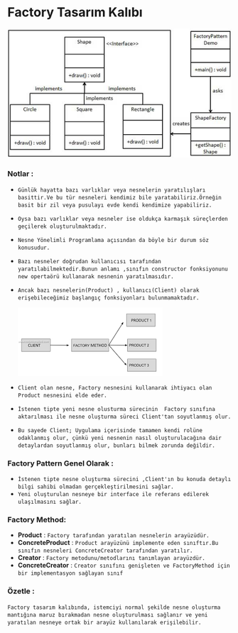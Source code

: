 # Factory Tasarım Kalıbı 
![DesignPatternNotları](/img/Factory.jpg)
### Notlar :
- ``` Günlük hayatta bazı varlıklar veya nesnelerin yaratılışları basittir.Ve bu tür nesneleri kendimiz bile yaratabiliriz.Örneğin basit bir zil veya pusulayı evde kendi kendimize yapabiliriz. ```

- ``` Oysa bazı varlıklar veya nesneler ise oldukça karmaşık süreçlerden geçilerek oluşturulmaktadır. ```

- ``` Nesne Yönelimli Programlama açısından da böyle bir durum söz konusudur. ```
- ``` Bazı nesneler doğrudan kullanıcısı tarafından yaratılabilmektedir.Bunun anlamı ,sınıfın constructor fonksiyonunu new opertaörü kullanarak nesnenin yaratılmasıdır. ```

- ``` Ancak bazı nesnelerin(Product) , kullanıcı(Client) olarak erişebileceğimiz başlangıç fonksiyonları bulunmamaktadır. ```

  ![DesignPatternNotları](/img/client-factory-product.png)

- ``` Client olan nesne, Factory nesnesini kullanarak ihtiyacı olan Product nesnesini elde eder.   ```

- ``` İstenen tipte yeni nesne olusturma sürecinin  Factory sınıfına aktarılması ile nesne oluşturma süreci Client'tan soyutlanmış olur. ```

- ``` Bu sayede Client; Uygulama içerisinde tamamen kendi rolüne odaklanmış olur, çünkü yeni nesnenin nasıl oluşturulacağına dair detaylardan soyutlanmış olur, bunları bilmek zorunda değildir. ```
### Factory Pattern Genel Olarak : 
- ``` İstenen tipte nesne oluşturma sürecini ,Client'ın bu konuda detaylı bilgi sahibi olmadan gerçekleştirilmesini sağlar. ```
- ``` Yeni oluşturulan nesneye bir interface ile referans edilerek ulaşılmasını sağlar. ```

### Factory Method: 

- **Product** : ``` Factory tarafından yaratılan nesnelerin arayüzüdür. ```
- **ConcreteProduct** : ``` Product arayüzünü implemente eden sınıftır.Bu sınıfın nesneleri ConcreteCreator tarafından yaratılır. ```
- **Creator** : ``` Factory metodunu/metodlarını tanımlayan arayüzdür. ```
- **ConcreteCreator** : ``` Creator sınıfını genişleten ve FactoryMethod için bir implementasyon sağlayan sınıf ```

### Özetle : 

``` Factory tasarım kalıbında, istemciyi normal şekilde nesne oluşturma mantığına maruz bırakmadan nesne oluşturulması sağlanır ve yeni yaratılan nesneye ortak bir arayüz kullanılarak erişilebilir.  ```